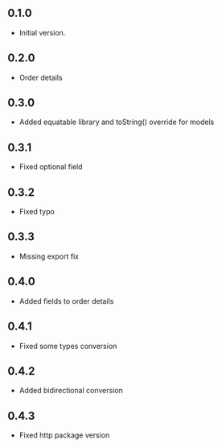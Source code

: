 ## 0.1.0

- Initial version.

## 0.2.0

- Order details

## 0.3.0

- Added equatable library and toString() override for models

## 0.3.1

- Fixed optional field

## 0.3.2

- Fixed typo

## 0.3.3

- Missing export fix

## 0.4.0

- Added fields to order details

## 0.4.1

- Fixed some types conversion

## 0.4.2

- Added bidirectional conversion

## 0.4.3

- Fixed http package version